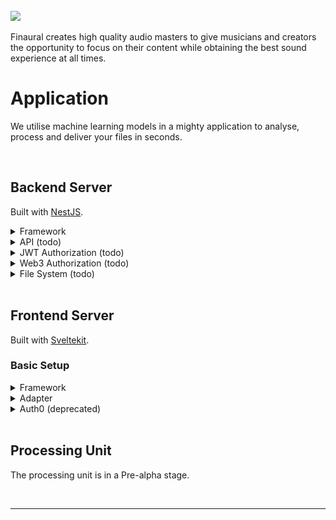 <br/>
<a href="https://finaural.com" target="_blank"><img src="https://finaural.com/img/finaural.png"/></a>
<br/><br/>
Finaural creates high quality audio masters to give musicians and creators the opportunity to focus on their content while obtaining the best sound experience at all times.

<br/>

# Application

We utilise machine learning models in a mighty application to analyse, process and deliver your files in seconds.

<br/>

## Backend Server
Built with <a href="https://docs.nestjs.com" target="_blank">NestJS</a>.

<details>
<summary>Framework</summary>

#### Install NestJS

```
docker exec -it www-fau-backend-node bash
npm i -g @nestjs/cli
npm install
npm run start
```

<details>
<summary>Installed Add-ons</summary>

#### Hot Reload
<a href="https://docs.nestjs.com/recipes/hot-reload" target="_blank">Recipes: Hot Reload</a>
<br/>
Dependencies:
<br/>
```
npm i --save-dev webpack-node-externals run-script-webpack-plugin webpack
```
</details>

</details>

<details>
<summary>API (todo)</summary>

#### Dependencies for GraphQL & Apollo
```
npm i @nestjs/graphql @nestjs/apollo graphql apollo-server-express
npm install --save @nestjs/typeorm typeorm mysql2
```
</details>

<details>
<summary>JWT Authorization (todo)</summary>

#### Dependecies for JWT Authorization
```

```
</details>

<details>
<summary>Web3 Authorization (todo)</summary>

#### Dependecies for Web3 Authorization
```

```
</details>

<details>
<summary>File System (todo)</summary>

#### Implement File System access
```

```
</details>
<br/>

## Frontend Server
Built with <a href="https://kit.svelte.dev" target="_blank">Sveltekit</a>.

### Basic Setup

<details>
<summary>Framework</summary>

#### Install Sveltekit & TailwindCSS

```
cd / && npm init svelte@next frontend -y
cd frontend
npm install
npm install -D tailwindcss postcss autoprefixer
npx tailwindcss init tailwind.config.cjs -p
mv postcss.config.js postcss.config.cjs
```

```
nano ./tailwind.config.cjs
module.exports = {
  content: ['./src/**/*.{html,js,svelte,ts}'],
  theme: {
    extend: {}
  },
  plugins: []
};
```

```
nano ./src/app.css
@tailwind base;
@tailwind components;
@tailwind utilities;
```

```
nano ./src/routes/__layout.svelte
<script>
  import "../app.css";
</script>
<slot />
```
</details>

<details>
<summary>Adapter</summary>

#### Deploy Svelte via Node
```
npm i @sveltejs/adapter-node@next
```
```
// svelte.config.js
-import adapter from '@sveltejs/adapter-auto';
+import adapter from '@sveltejs/adapter-node';
```
```
// package.json
-"@sveltejs/adapter-auto": "next",
+"@sveltejs/adapter-node": "next",
```
</details>

<details>
<summary>Auth0 (deprecated)</summary>

### Add Auth0 & initialize stores 
```
npm install @auth0/auth0-spa-js
```
```
nano ./src/store.js
import { writable, derived } from "svelte/store";
export const isAuthenticated = writable(false);
export const user = writable({});
export const popupOpen = writable(false);
export const error = writable();
export const tasks = writable([]);
export const user_tasks = derived([tasks, user], ([$tasks, $user]) => {
  let logged_in_user_tasks = [];
  if ($user && $user.email) {
    logged_in_user_tasks = $tasks.filter((task) => task.user === $user.email);
  }
  return logged_in_user_tasks;
});
```
```
nano ./auth_config.js
const config = {
  domain: "YOUR_AUTH0_DOMAIN",
  clientId: "YOUR_APP_CLIENT_ID"
};
export default config;
```
```
nano ./src/authService.js
import createAuth0Client from "@auth0/auth0-spa-js";
import { user, isAuthenticated, popupOpen } from "./store";
import config from "../auth_config";
async function createClient() {
  let auth0Client = await createAuth0Client({
    domain: config.domain,
    client_id: config.clientId
  });
  return auth0Client;
}
async function loginWithPopup(client, options) {
  popupOpen.set(true);
  try {
    await client.loginWithPopup(options);
    user.set(await client.getUser());
    isAuthenticated.set(true);
  } catch (e) {
    // eslint-disable-next-line
    console.error(e);
  } finally {
    popupOpen.set(false);
  }
}
function logout(client) {
  return client.logout();
}
const auth = {
  createClient,
  loginWithPopup,
  logout
};
export default auth;
```
</details>

<br/>

## Processing Unit

The processing unit is in a Pre-alpha stage.



<br/>

___